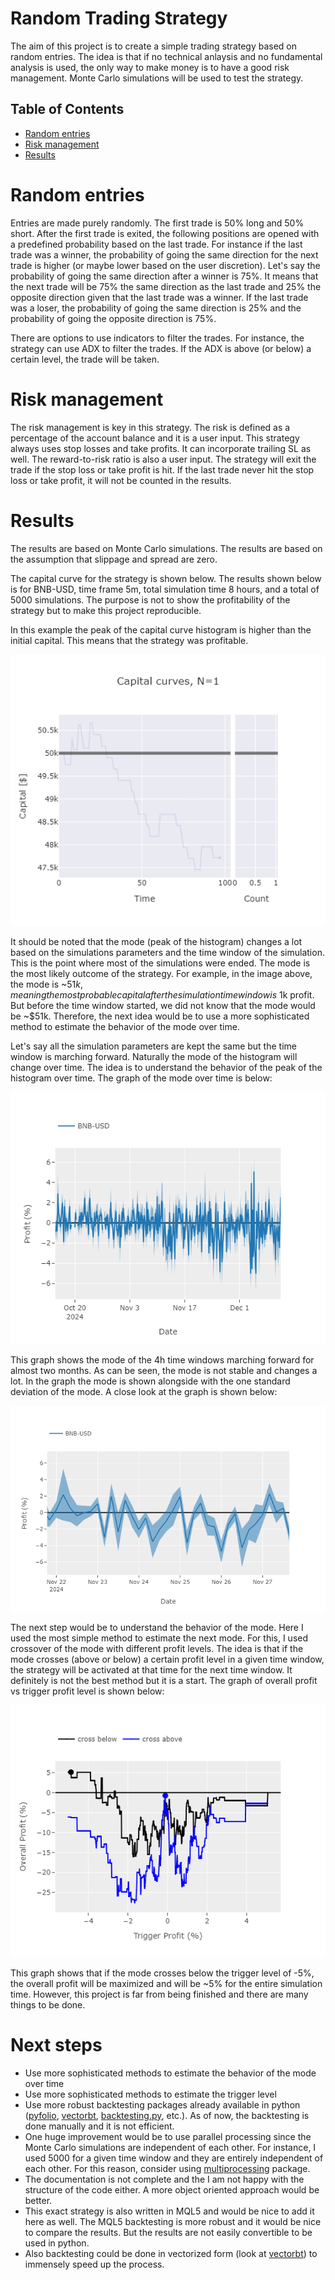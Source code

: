 # Random Trading Strategy
The aim of this project is to create a simple trading strategy based on random entries. The idea is that if no technical anlaysis and no fundamental analysis is used, the only way to make money is to have a good risk management. Monte Carlo simulations will be used to test the strategy.

<!-- table of contents -->
## Table of Contents
- [Random entries](#random-entries)
- [Risk management](#risk-management)
- [Results](#results)

# Random entries
Entries are made purely randomly. The first trade is 50% long and 50% short. After the first trade is exited, the following positions are opened with a predefined probability based on the last trade. For instance if the last trade was a winner, the probability of going the same direction for the next trade is higher (or maybe lower based on the user discretion). Let's say the probability of going the same direction after a winner is 75%. It means that the next trade will be 75% the same direction as the last trade and 25% the opposite direction given that the last trade was a winner. If the last trade was a loser, the probability of going the same direction is 25% and the probability of going the opposite direction is 75%.

There are options to use indicators to filter the trades. For instance, the strategy can use ADX to filter the trades. If the ADX is above (or below) a certain level, the trade will be taken. 

# Risk management
The risk management is key in this strategy. The risk is defined as a percentage of the account balance and it is a user input. This strategy always uses stop losses and take profits. It can incorporate trailing SL as well. The reward-to-risk ratio is also a user input. The strategy will exit the trade if the stop loss or take profit is hit. If the last trade never hit the stop loss or take profit, it will not be counted in the results.

# Results
The results are based on Monte Carlo simulations. The results are based on the assumption that slippage and spread are zero. 

The capital curve for the strategy is shown below. The results shown below is for BNB-USD, time frame 5m, total simulation time 8 hours, and a total of 5000 simulations. The purpose is not to show the profitability of the strategy but to make this project reproducible. 

In this example the peak of the capital curve histogram is higher than the initial capital. This means that the strategy was profitable.

<!-- ![a](docs/capital_curve_symmetric.png) -->
![a](docs/gif.gif)

It should be noted that the mode (peak of the histogram) changes a lot based on the simulations parameters and the time window of the simulation. This is the point where most of the simulations were ended. The mode is the most likely outcome of the strategy. For example, in the image above, the mode is ~$51k, meaning the most probable capital after the simulation time window is ~$1k profit. But before the time window started, we did not know that the mode would be ~$51k. Therefore, the next idea would be to use a more sophisticated method to estimate the behavior of the mode over time.

Let's say all the simulation parameters are kept the same but the time window is marching forward. Naturally the mode of the histogram will change over time. The idea is to understand the behavior of the peak of the histogram over time. The graph of the mode over time is below:

![a](docs/mode_vs_time.png)

This graph shows the mode of the 4h time windows marching forward for almost two months. As can be seen, the mode is not stable and changes a lot. In the graph the mode is shown alongside with the one standard deviation of the mode. A close look at the graph is shown below:

![a](docs/mode_vs_time_zoom.png)

The next step would be to understand the behavior of the mode. Here I used the most simple method to estimate the next mode. For this, I used crossover of the mode with different profit levels. The idea is that if the mode crosses (above or below) a certain profit level in a given time window, the strategy will be activated at that time for the next time window. It definitely is not the best method but it is a start. The graph of overall profit vs trigger profit level is shown below:

![a](docs/overall_vs_trigger.png)

This graph shows that if the mode crosses below the trigger level of -5%, the overall profit will be maximized and will be ~5% for the entire simulation time. However, this project is far from being finished and there are many things to be done. 

# Next steps
- Use more sophisticated methods to estimate the behavior of the mode over time
- Use more sophisticated methods to estimate the trigger level
- Use more robust backtesting packages already available in python ([pyfolio](https://github.com/quantopian/pyfolio), [vectorbt](https://vectorbt.dev/), [backtesting.py](https://kernc.github.io/backtesting.py/), etc.). As of now, the backtesting is done manually and it is not efficient. 
- One huge improvement would be to use parallel processing since the Monte Carlo simulations are independent of each other. For instance, I used 5000 for a given time window and they are entirely independent of each other. For this reason, consider using [multiprocessing](https://docs.python.org/3/library/multiprocessing.html) package.
- The documentation is not complete and the I am not happy with the structure of the code either. A more object oriented approach would be better.
- This exact strategy is also written in MQL5 and would be nice to add it here as well. The MQL5 backtesting is more robust and it would be nice to compare the results. But the results are not easily convertible to be used in python.
- Also backtesting could be done in vectorized form (look at [vectorbt](https://vectorbt.dev/)) to immensely speed up the process.